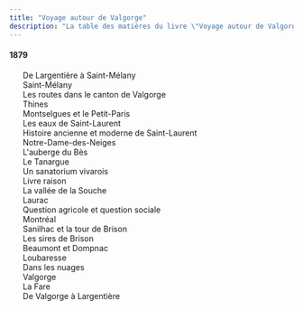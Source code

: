```yaml
---
title: "Voyage autour de Valgorge"
description: "La table des matières du livre \"Voyage autour de Valgorge\" du Docteur Francus (Albin Mazon) publié en 1879 par l'Imprimerie Typographique Roure de Privas"
---
```


#### 1879

<div id="toc">

1. De Largentière à Saint-Mélany
1. Saint-Mélany
1. Les routes dans le canton de Valgorge
1. Thines
1. Montselgues et le Petit-Paris
1. Les eaux de Saint-Laurent
1. Histoire ancienne et moderne de Saint-Laurent
1. Notre-Dame-des-Neiges
1. L'auberge du Bès
1. Le Tanargue
1. Un sanatorium vivarois
1. Livre raison
1. La vallée de la Souche
1. Laurac
1. Question agricole et question sociale
1. Montréal
1. Sanilhac et la tour de Brison
1. Les sires de Brison
1. Beaumont et Dompnac
1. Loubaresse
1. Dans les nuages
1. Valgorge
1. La Fare
1. De Valgorge à Largentière

</div>

